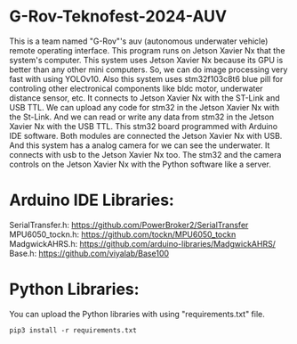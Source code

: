 # G-Rov-Teknofest-2024-AUV

This is a team named "G-Rov"'s auv (autonomous underwater vehicle) remote operating interface. This program runs on Jetson Xavier Nx that the system's computer. This system uses Jetson Xavier Nx because its GPU is better than any other mini computers. So, we can do image processing very fast with using YOLOv10. Also this system uses stm32f103c8t6 blue pill for controling other electronical components like bldc motor, underwater distance sensor, etc. It connects to Jetson Xavier Nx with the ST-Link and USB TTL. We can upload any code for stm32 in the Jetson Xavier Nx with the St-Link. And we can read or write any data from stm32 in the Jetson Xavier Nx with the USB TTL. This stm32 board programmed with Arduino IDE software. Both modules are connected the Jetson Xavier Nx with USB. And this system has a analog camera for we can see the underwater. It connects with usb to the Jetson Xavier Nx too. The stm32 and the camera controls on the Jetson Xavier Nx with the Python software like a server.

# Arduino IDE Libraries:
SerialTransfer.h: https://github.com/PowerBroker2/SerialTransfer<br>
MPU6050_tockn.h: https://github.com/tockn/MPU6050_tockn<br>
MadgwickAHRS.h: https://github.com/arduino-libraries/MadgwickAHRS/<br>
Base.h: https://github.com/viyalab/Base100<br>

# Python Libraries:
You can upload the Python libraries with using "requirements.txt" file.
```
pip3 install -r requirements.txt
```
